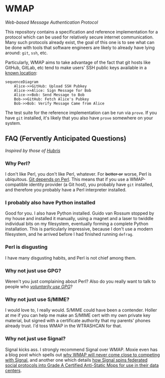 # WMAP
*Web-based Message Authentication Protocol*

This repository contains a specification and reference implementation
for a protocol which can be used for relatively secure internet
communication. Many such protocols already exist, the goal of this one
is to see what can be done with tools that software engineers are likely
to already have lying around: `git`, `ssh`, etc.

Particularly, WMAP aims to take advantage of the fact that git hosts
like GitHub, GitLab, etc tend to make users' SSH public keys available
in a [known location](https://github.com/robertdfrench.keys):
```mermaid
sequenceDiagram
    Alice->>GitHub: Upload SSH Pubkey
    Alice->>Alice: Sign Message for Bob
    Alice->>Bob: Send Message to Bob
    Bob->>GitHub: Fetch Alice's Pubkey
    Bob->>Bob: Verify Message Came from Alice
```

The test suite for the reference implementation can be run via `prove`.
If you have `git` installed, it's likely that you also have `prove`
somewhere on your system.

## FAQ (Fervently Anticipated Questions)
*Inspired by those of [Hubris][1]*

### Why Perl?
I don't like Perl, you don't like Perl, whatever. For ~~better or~~
worse, Perl is ubiquitous. [Git depends on Perl][2]. This means that if
you use a WMAP-compatible identity provider (a Git host), you probably
have `git` installed, and therefore you probably have a Perl interpreter
installed.

### I probably also have Python installed
Good for you. I also have Python installed. Guido van Rossum stopped by
my house and installed it manually, using a magnet and a laser to
twiddle individual bits on my filesystem, eventually forming a complete
Python installation. This is particularly impressive, because I don't
use a modern filesystem, and he arrived before I had finished running
`defrag`.

### Perl is disgusting
I have many disgusting habits, and Perl is not chief among them. 

### Why not just use GPG?
Weren't you just complaining about Perl? Also do you really want to talk
to people who [*voluntarily use GPG*][3]?

### Why not just use S/MIME?
I would love to, I really would. S/MIME could have been a contender.
Holler at me if you can help me make an S/MIME cert with my own private
key material, but signed with a certificate authority that my parents'
phones already trust. I'd toss WMAP in the WTRASHCAN for that.

### Why not just use Signal?
Signal kicks ass. I strongly recommend Signal over WMAP. Moxie even has
a blog post which spells out [why WMAP will never come close to
competing with Signal][4], and another one which details [how Signal
spins federated social protocols into Grade A Certified Anti-Static Mops
for use in their data centers][5].


<!-- # References -->
[1]: https://github.com/oxidecomputer/hubris/blob/master/FAQ.mkdn
[2]: https://github.com/git/git/search?l=Perl&q=git
[3]: https://moxie.org/2015/02/24/gpg-and-me.html
[4]: https://moxie.org/2022/01/07/web3-first-impressions.html
[5]: https://signal.org/blog/the-ecosystem-is-moving/
